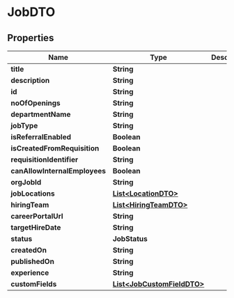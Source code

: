 

# JobDTO


## Properties

| Name | Type | Description | Notes |
|------------ | ------------- | ------------- | -------------|
|**title** | **String** |  |  [optional] |
|**description** | **String** |  |  [optional] |
|**id** | **String** |  |  [optional] |
|**noOfOpenings** | **String** |  |  [optional] |
|**departmentName** | **String** |  |  [optional] |
|**jobType** | **String** |  |  [optional] |
|**isReferralEnabled** | **Boolean** |  |  [optional] |
|**isCreatedFromRequisition** | **Boolean** |  |  [optional] |
|**requisitionIdentifier** | **String** |  |  [optional] |
|**canAllowInternalEmployees** | **Boolean** |  |  [optional] |
|**orgJobId** | **String** |  |  [optional] |
|**jobLocations** | [**List&lt;LocationDTO&gt;**](LocationDTO.md) |  |  [optional] |
|**hiringTeam** | [**List&lt;HiringTeamDTO&gt;**](HiringTeamDTO.md) |  |  [optional] |
|**careerPortalUrl** | **String** |  |  [optional] |
|**targetHireDate** | **String** |  |  [optional] |
|**status** | **JobStatus** |  |  [optional] |
|**createdOn** | **String** |  |  [optional] |
|**publishedOn** | **String** |  |  [optional] |
|**experience** | **String** |  |  [optional] |
|**customFields** | [**List&lt;JobCustomFieldDTO&gt;**](JobCustomFieldDTO.md) |  |  [optional] |



